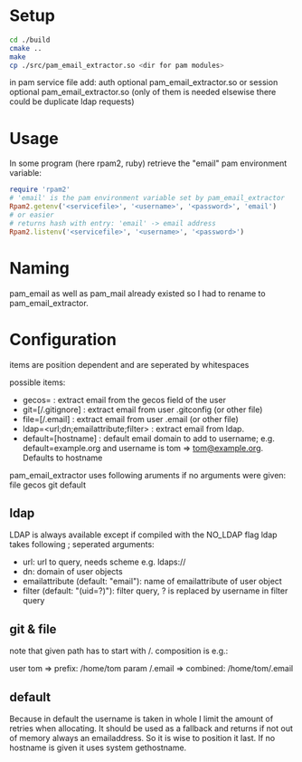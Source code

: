 # Setup

```sh
cd ./build
cmake ..
make
cp ./src/pam_email_extractor.so <dir for pam modules>
```

in pam service file add:
auth optional pam_email_extractor.so <configuration>
or
session optional pam_email_extractor.so <configuration>
(only of them is needed elsewise there could be duplicate ldap requests)

# Usage

In some program (here rpam2, ruby) retrieve the "email" pam environment variable:

```ruby
require 'rpam2'
# 'email' is the pam environment variable set by pam_email_extractor
Rpam2.getenv('<servicefile>', '<username>', '<password>', 'email')
# or easier
# returns hash with entry: 'email' -> email address
Rpam2.listenv('<servicefile>', '<username>', '<password>')
```

# Naming

pam_email as well as pam_mail already existed so I had to rename to pam_email_extractor.

# Configuration

items are position dependent and are seperated by whitespaces

possible items:
* gecos= : extract email from the gecos field of the user
* git=[/.gitignore] : extract email from user .gitconfig (or other file)
* file=[/.email] : extract email from user .email (or other file)
* ldap=&lt;url;dn;emailattribute;filter&gt; : extract email from ldap.
* default=[hostname] : default email domain to add to username; e.g. default=example.org and username is tom => tom@example.org. Defaults to hostname

pam_email_extractor uses following aruments if no arguments were given:
file gecos git default

## ldap

LDAP is always available except if compiled with the NO_LDAP flag
ldap takes following ; seperated arguments:
* url: url to query, needs scheme e.g. ldaps://
* dn: domain of user objects
* emailattribute (default: "email"): name of emailattribute of user object
* filter (default: "(uid=?)"): filter query, ? is replaced by username in filter query

## git & file

note that given path has to start with /.
composition is e.g.:

user tom => prefix: /home/tom
param /.email => combined: /home/tom/.email


## default

Because in default the username is taken in whole I limit the amount of retries when allocating.
It should be used as a fallback and returns if not out of memory always an emailaddress. So it is wise to position it last.
If no hostname is given it uses system gethostname.

